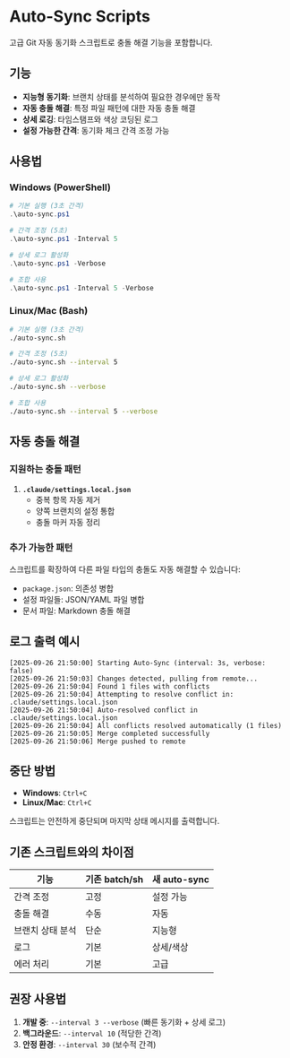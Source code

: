 # Auto-Sync Scripts

고급 Git 자동 동기화 스크립트로 충돌 해결 기능을 포함합니다.

## 기능

- **지능형 동기화**: 브랜치 상태를 분석하여 필요한 경우에만 동작
- **자동 충돌 해결**: 특정 파일 패턴에 대한 자동 충돌 해결
- **상세 로깅**: 타임스탬프와 색상 코딩된 로그
- **설정 가능한 간격**: 동기화 체크 간격 조정 가능

## 사용법

### Windows (PowerShell)
```powershell
# 기본 실행 (3초 간격)
.\auto-sync.ps1

# 간격 조정 (5초)
.\auto-sync.ps1 -Interval 5

# 상세 로그 활성화
.\auto-sync.ps1 -Verbose

# 조합 사용
.\auto-sync.ps1 -Interval 5 -Verbose
```

### Linux/Mac (Bash)
```bash
# 기본 실행 (3초 간격)
./auto-sync.sh

# 간격 조정 (5초)
./auto-sync.sh --interval 5

# 상세 로그 활성화
./auto-sync.sh --verbose

# 조합 사용
./auto-sync.sh --interval 5 --verbose
```

## 자동 충돌 해결

### 지원하는 충돌 패턴

1. **`.claude/settings.local.json`**
   - 중복 항목 자동 제거
   - 양쪽 브랜치의 설정 통합
   - 충돌 마커 자동 정리

### 추가 가능한 패턴

스크립트를 확장하여 다른 파일 타입의 충돌도 자동 해결할 수 있습니다:

- `package.json`: 의존성 병합
- 설정 파일들: JSON/YAML 파일 병합
- 문서 파일: Markdown 충돌 해결

## 로그 출력 예시

```
[2025-09-26 21:50:00] Starting Auto-Sync (interval: 3s, verbose: false)
[2025-09-26 21:50:03] Changes detected, pulling from remote...
[2025-09-26 21:50:04] Found 1 files with conflicts
[2025-09-26 21:50:04] Attempting to resolve conflict in: .claude/settings.local.json
[2025-09-26 21:50:04] Auto-resolved conflict in .claude/settings.local.json
[2025-09-26 21:50:04] All conflicts resolved automatically (1 files)
[2025-09-26 21:50:05] Merge completed successfully
[2025-09-26 21:50:06] Merge pushed to remote
```

## 중단 방법

- **Windows**: `Ctrl+C`
- **Linux/Mac**: `Ctrl+C`

스크립트는 안전하게 중단되며 마지막 상태 메시지를 출력합니다.

## 기존 스크립트와의 차이점

| 기능 | 기존 batch/sh | 새 auto-sync |
|------|--------------|---------------|
| 간격 조정 | 고정 | 설정 가능 |
| 충돌 해결 | 수동 | 자동 |
| 브랜치 상태 분석 | 단순 | 지능형 |
| 로그 | 기본 | 상세/색상 |
| 에러 처리 | 기본 | 고급 |

## 권장 사용법

1. **개발 중**: `--interval 3 --verbose` (빠른 동기화 + 상세 로그)
2. **백그라운드**: `--interval 10` (적당한 간격)
3. **안정 환경**: `--interval 30` (보수적 간격)